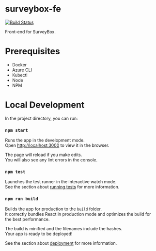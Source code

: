 # surveybox-fe

[![Build Status](https://dev.azure.com/KananRahimov/SurveyBox/_apis/build/status/KenanBek.surveybox-fe?branchName=master)](https://dev.azure.com/KananRahimov/SurveyBox/_build/latest?definitionId=3&branchName=master)

Front-end for SurveyBox.

# Prerequisites

- Docker
- Azure CLI
- Kubectl
- Node
- NPM

# Local Development

In the project directory, you can run:

### `npm start`

Runs the app in the development mode.<br>
Open [http://localhost:3000](http://localhost:3000) to view it in the browser.

The page will reload if you make edits.<br>
You will also see any lint errors in the console.

### `npm test`

Launches the test runner in the interactive watch mode.<br>
See the section about [running tests](https://facebook.github.io/create-react-app/docs/running-tests) for more information.

### `npm run build`

Builds the app for production to the `build` folder.<br>
It correctly bundles React in production mode and optimizes the build for the best performance.

The build is minified and the filenames include the hashes.<br>
Your app is ready to be deployed!

See the section about [deployment](https://facebook.github.io/create-react-app/docs/deployment) for more information.
